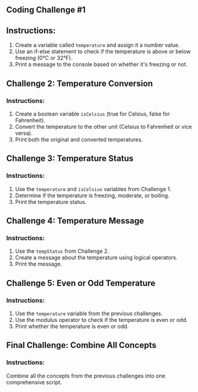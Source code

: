 ## Coding Challenge #1

## Instructions:

1. Create a variable called `temperature` and assign it a number value.
2. Use an if-else statement to check if the temperature is above or below freezing (0°C or 32°F).
3. Print a message to the console based on whether it's freezing or not.

## Challenge 2: Temperature Conversion

### Instructions:

1. Create a boolean variable `isCelsius` (true for Celsius, false for Fahrenheit).
2. Convert the temperature to the other unit (Celsius to Fahrenheit or vice versa).
3. Print both the original and converted temperatures.

## Challenge 3: Temperature Status

### Instructions:

1. Use the `temperature` and `isCelsius` variables from Challenge 1.
2. Determine if the temperature is freezing, moderate, or boiling.
3. Print the temperature status.

## Challenge 4: Temperature Message

### Instructions:

1. Use the `tempStatus` from Challenge 2.
2. Create a message about the temperature using logical operators.
3. Print the message.

## Challenge 5: Even or Odd Temperature

### Instructions:

1. Use the `temperature` variable from the previous challenges.
2. Use the modulus operator to check if the temperature is even or odd.
3. Print whether the temperature is even or odd.

## Final Challenge: Combine All Concepts

### Instructions:

Combine all the concepts from the previous challenges into one comprehensive script.
